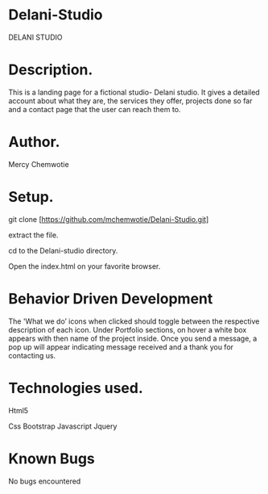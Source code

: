 # Delani-Studio
DELANI STUDIO

# Description.
This is a landing page for a fictional studio- Delani studio. It gives a detailed account about what they are, the services they offer, projects done so far and a contact page that the user can reach them to.

# Author.
Mercy Chemwotie

# Setup.
git clone [https://github.com/mchemwotie/Delani-Studio.git]

extract the file.

cd to the Delani-studio directory.

Open the index.html on your favorite browser.

# Behavior Driven Development
The 'What we do’ icons when clicked should toggle between the respective description of each icon. 
Under Portfolio sections, on hover a white box appears with then name of the project inside.
Once you send a message, a pop up will appear indicating message received and a thank you for contacting us.

# Technologies used.
Html5

Css
Bootstrap
Javascript
Jquery

# Known Bugs
No bugs encountered

